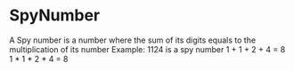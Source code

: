 # SpyNumber
A Spy number is a number where the sum of its digits equals to the multiplication of its number
Example:
 1124 is a spy number
 1 + 1 + 2 + 4 = 8
 1 * 1 * 2 * 4 = 8
